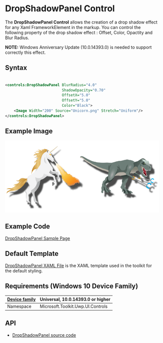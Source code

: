 # DropShadowPanel Control

The **DropShadowPanel Control** allows the creation of a drop shadow effect for any Xaml FrameworkElement in the markup.
You can control the following property of the drop shadow effect : Offset, Color, Opactity and Blur Radius.

**NOTE:** Windows Anniversary Update (10.0.14393.0) is needed to support correctly this effect.

## Syntax

```xml

<controls:DropShadowPanel BlurRadius="4.0"
                          ShadowOpacity="0.70"
                          OffsetX="5.0"
                          OffsetY="5.0"
                          Color="Black">
	<Image Width="200" Source="Unicorn.png" Stretch="Uniform"/>
</controls:DropShadowPanel>       

```

## Example Image

![DropShadowPanel animation](../resources/images/Controls-DropShadowPanel.png "DropShadowPanel")

## Example Code

[DropShadowPanel Sample Page](https://github.com/Microsoft/UWPCommunityToolkit/tree/master/Microsoft.Toolkit.Uwp.SampleApp/SamplePages/DropShadowPanel)

## Default Template 

[DropShadowPanel XAML File](https://github.com/Microsoft/UWPCommunityToolkit/blob/master/Microsoft.Toolkit.Uwp.UI.Controls/DropShadowPanel/DropShadowPanel.xaml) is the XAML template used in the toolkit for the default styling.

## Requirements (Windows 10 Device Family)

| [Device family](http://go.microsoft.com/fwlink/p/?LinkID=526370) | Universal, 10.0.14393.0 or higher |
| --- | --- |
| Namespace | Microsoft.Toolkit.Uwp.UI.Controls |

## API

* [DropShadowPanel source code](https://github.com/Microsoft/UWPCommunityToolkit/tree/master/Microsoft.Toolkit.Uwp.UI.Controls/DropShadowPanel)
